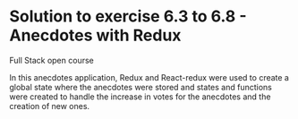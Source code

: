 # Solution to exercise 6.3 to 6.8 - Anecdotes with Redux
Full Stack open course

In this anecdotes application, Redux and React-redux were used to create a global state where the anecdotes were stored and states and functions were created to handle the increase in votes for the anecdotes and the creation of new ones.